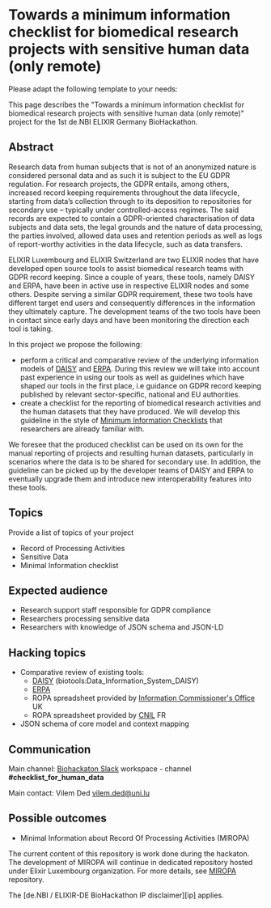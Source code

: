 # Towards a minimum information checklist for biomedical research projects with sensitive human data (only remote)

Please adapt the following template to your needs:

This page describes the "Towards a minimum information checklist for biomedical research projects with sensitive human data (only remote)" project for the 1st de.NBI ELIXIR Germany BioHackathon.

## Abstract

Research data from human subjects that is not of an anonymized nature is considered personal data and as such it is subject to the EU GDPR regulation. For research projects, the GDPR entails, among others, increased record keeping requirements throughout the data lifecycle, starting from data’s collection through to its deposition to repositories for secondary use – typically under controlled-access regimes. The said records are expected to contain a GDPR-oriented characterisation of data subjects and data sets, the legal grounds and the nature of data processing, the parties involved, allowed data uses and retention periods as well as logs of report-worthy activities in the data lifecycle, such as data transfers.

ELIXIR Luxembourg and ELIXIR Switzerland are two ELIXIR nodes that have developed open source tools to assist biomedical research teams with GDPR record keeping. Since a couple of years, these tools, namely DAISY and ERPA, have been in active use in respective ELIXIR nodes and some others. Despite serving a similar GDPR requirement, these two tools have different target end users and consequently differences in the information they ultimately capture. The development teams of the two tools have been in contact since early days and have been monitoring the direction each tool is taking.

In this project we propose the following:
- perform a critical and comparative review of the underlying information models of [DAISY](https://github.com/elixir-luxembourg/daisy) and [ERPA](https://gitlab.sib.swiss/clinbio/erpa-app). During this review we will take into account past experience in using our tools as well as guidelines which have shaped our tools in the first place, i.e guidance on GDPR record keeping published by relevant sector-specific, national and EU authorities.
- create a checklist for the reporting of biomedical research activities and the human datasets that they have produced. We will develop this guideline in the style of [Minimum Information Checklists](https://www.ncbi.nlm.nih.gov/pmc/articles/PMC2771753/) that researchers are already familiar with.

We foresee that the produced checklist can be used on its own for the manual reporting of projects and resulting human datasets, particularly in scenarios where the data is to be shared for secondary use. In addition, the guideline can be picked up by the developer teams of DAISY and ERPA to eventually upgrade them and introduce new interoperability features into these tools.

## Topics

Provide a list of topics of your project

* Record of Processing Activities
* Sensitive Data
* Minimal Information checklist

## Expected audience

* Research support staff responsible for GDPR compliance
* Researchers processing sensitive data
* Researchers with knowledge of JSON schema and JSON-LD

## Hacking topics

* Comparative review of existing tools:
  *  [DAISY](https://github.com/elixir-luxembourg/daisy) (biotools:Data_Information_System_DAISY)
  *  [ERPA](https://gitlab.sib.swiss/clinbio/erpa/erpa-app)
  *  ROPA spreadsheet provided by [Information Commissioner's Office](https://ico.org.uk/) UK
  *  ROPA spreadsheet provided by [CNIL](https://www.cnil.fr) FR
* JSON schema of core model and context mapping

## Communication

Main channel: [Biohackaton Slack](https://join.slack.com/t/elixir-deworkspace/shared_invite/zt-1l6ku2o42-tqtThD8JgTYV93NaQ~SjFQ) workspace - channel **#checklist_for_human_data**

Main contact: Vilem Ded <vilem.ded@uni.lu>

## Possible outcomes

* Minimal Information about Record Of Processing Activities (MIROPA)

The current content of this repository is work done during the hackaton. The development of MIROPA will continue in dedicated repository hosted under Elixir Luxembourg organization. For more details, see [MIROPA](https://github.com/elixir-luxembourg/MIROPA) repository.


The [de.NBI / ELIXIR-DE BioHackathon
IP disclaimer][ip] applies.

[docs]: <https://denbi.de>
